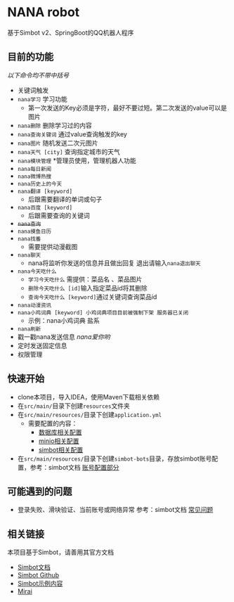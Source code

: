 # NANA robot
基于Simbot v2、SpringBoot的QQ机器人程序

## 目前的功能
*以下命令均不带中括号*
* 关键词触发
* `nana学习` 学习功能
  * 第一次发送的Key必须是字符，最好不要过短。第二次发送的value可以是图片
* `nana删除` 删除学习过的内容
* `nana查询关键词` 通过value查询触发的key
* `nana图片` 随机发送二次元图片
* `nana天气 [city]` 查询指定城市的天气
* `nana模块管理` \*管理员使用，管理机器人功能
* `nana每日新闻`
* `nana微博热搜`
* `nana历史上的今天`
* `nana翻译 [keyword]`
  * 后跟需要翻译的单词或句子
* `nana百度 [keyword]`
  * 后跟需要查询的关键词
* ~~`nana查询`~~
* `nana摸鱼日历`
* `nana找番`
  * 需要提供动漫截图
* `nana聊天`
  * nana将监听你发送的信息并且做出回复 退出请输入`nana退出聊天`
* `nana今天吃什么`
  * `学习今天吃什么` 需提供：菜品名 、菜品图片
  * `删除今天吃什么 [id]`输入指定菜品id将其删除
  * `查询今天吃什么 [keyword]`通过关键词查询菜品id
* `nana动漫资讯`
* `nana小鸡词典 [keyword] 小鸡词典项目目前被强制下架 服务器已关闭`
  * 示例：nana小鸡词典 盐系
* `nana刷新`
* 戳一戳nana发送信息 *nana爱你哟*
* 定时发送固定信息
* 权限管理


## 快速开始
* clone本项目，导入IDEA，使用Maven下载相关依赖
* 在`src/main/`目录下创建`resources`文件夹
* 在`src/main/resources/`目录下创建`application.yml`
  * 需要配置的内容：
    * [数据库相关配置](https://blog.csdn.net/weixin_45750972/article/details/119608168)
    * [minio相关配置](https://www.jianshu.com/p/403eaf7d401c)
    * [simbot相关配置](https://www.yuque.com/simpler-robot/simpler-robot-doc/fk6o3e)
* 在`src/main/resources/`目录下创建`simbot-bots`目录，存放simbot账号配置，参考：simbot文档 [账号配置部分](https://www.yuque.com/simpler-robot/simpler-robot-doc/fk6o3e)
  
## 可能遇到的问题
* 登录失败、滑块验证、当前账号或网络异常  参考：simbot文档 [常见问题](https://www.yuque.com/simpler-robot/simpler-robot-doc/ul3m12)

## 相关链接
本项目基于Simbot，请善用其官方文档  
* [Simbot文档](https://www.yuque.com/simpler-robot/simpler-robot-doc)  
* [Simbot Github](https://github.com/simple-robot/simple-robot-v2)  
* [Simbot示例内容](https://github.com/simple-robot/simbot-examples)  
* [Mirai](https://mirai.mamoe.net/)


